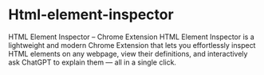 # Html-element-inspector
HTML Element Inspector – Chrome Extension HTML Element Inspector is a lightweight and modern Chrome Extension that lets you effortlessly inspect HTML elements on any webpage, view their definitions, and interactively ask ChatGPT to explain them — all in a single click.
